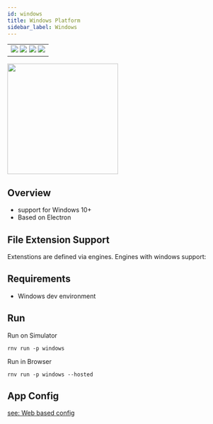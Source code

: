 ```yaml
---
id: windows
title: Windows Platform
sidebar_label: Windows
---
```


<table>
  <tr>
  <td>
    <img src="https://img.shields.io/badge/Mac-n/a-lightgrey.svg" />
    <img src="https://img.shields.io/badge/Windows-yes-brightgreen.svg" />
    <img src="https://img.shields.io/badge/Linux-n/a-lightgrey.svg" />
    <img src="https://img.shields.io/badge/HostMode-yes-brightgreen.svg" />
  </td>
  </tr>
</table>

<img src="https://renative.org/img/rnv_windows.gif" height="250"/>

## Overview

-   support for Windows 10+
-   Based on Electron

## File Extension Support

<!--EXTENSION_SUPPORT_START-->

Extenstions are defined via engines. Engines with windows support: 

<!--EXTENSION_SUPPORT_END-->

## Requirements

-   Windows dev environment


## Run

Run on Simulator

```
rnv run -p windows
```

Run in Browser

```
rnv run -p windows --hosted
```

## App Config

[see: Web based config](api-config.md#web-props)
